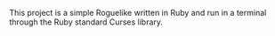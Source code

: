 This project is a simple Roguelike written in Ruby and run in a terminal through the Ruby standard Curses library.
